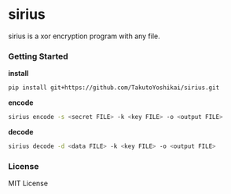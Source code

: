# sirius
sirius is a xor encryption program with any file.

### Getting Started
**install**
```bash
pip install git+https://github.com/TakutoYoshikai/sirius.git
```

**encode**
```bash
sirius encode -s <secret FILE> -k <key FILE> -o <output FILE>
```

**decode**
```bash
sirius decode -d <data FILE> -k <key FILE> -o <output FILE>
```

### License
MIT License
